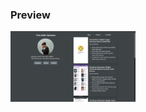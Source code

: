 ### Preview
<img src="https://github.com/tirtadhi/web-porto/blob/main/Vcard-awal/ss.png"
     alt="Splash Screen"
     style="float: left; margin-right: 10px;"
     width="200" />
